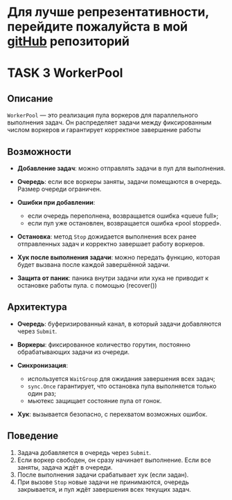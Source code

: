 # Для лучше репрезентативности, перейдите пожалуйста в мой [gitHub](https://github.com/Gandoler/Kaspersky_Go) репозиторий
# TASK 3 WorkerPool

## Описание

`WorkerPool` — это реализация пула воркеров для параллельного выполнения задач. Он распределяет задачи между фиксированным числом воркеров и гарантирует корректное завершение работы
## Возможности

* **Добавление задач**: можно отправлять задачи в пул для выполнения.
* **Очередь**: если все воркеры заняты, задачи помещаются в очередь. Размер очереди ограничен.
* **Ошибки при добавлении**:

  * если очередь переполнена, возвращается ошибка «queue full»;
  * если пул уже остановлен, возвращается ошибка «pool stopped».
* **Остановка**: метод `Stop` дожидается выполнения всех ранее отправленных задач и корректно завершает работу воркеров.
* **Хук после выполнения задачи**: можно передать функцию, которая будет вызвана после каждой завершённой задачи.
* **Защита от паник**: паника внутри задачи или хука не приводит к остановке работы пула. с помощью (recover())

## Архитектура

* **Очередь**: буферизированный канал, в который задачи добавляются через `Submit`.
* **Воркеры**: фиксированное количество горутин, постоянно обрабатывающих задачи из очереди.
* **Синхронизация**:

  * используется `WaitGroup` для ожидания завершения всех задач;
  * `sync.Once` гарантирует, что остановка пула выполняется только один раз;
  * мьютекс защищает состояние пула от гонок.
* **Хук**: вызывается безопасно, с перехватом возможных ошибок.

## Поведение

1. Задача добавляется в очередь через `Submit`.
2. Если воркер свободен, он сразу начинает выполнение. Если все заняты, задача ждёт в очереди.
3. После выполнения задачи срабатывает хук (если задан).
4. При вызове `Stop` новые задачи не принимаются, очередь закрывается, и пул ждёт завершения всех текущих задач.
